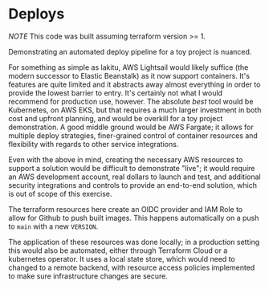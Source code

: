 # Deploys

*NOTE* This code was built assuming terraform version >= 1.

Demonstrating an automated deploy pipeline for a toy project is nuanced. 

For something as simple as lakitu, AWS Lightsail would likely suffice (the modern successor to Elastic Beanstalk)
as it now support containers. It's features are quite limited and it abstracts away almost everything
in order to provide the lowest barrier to entry. It's certainly not what I would recommend for production use, however.
The absolute _best_ tool would be Kubernetes, on AWS EKS, but that requires a much larger investment
in both cost and upfront planning, and would be overkill for a toy project demonstration. A good middle ground
would be AWS Fargate; it allows for multiple deploy strategies, finer-grained control of container resources and
flexibility with regards to other service integrations.

Even with the above in mind, creating the necessary AWS resources to support a solution would be difficult to
demonstrate "live"; it would require an AWS development account, real dollars to launch and test, and additional
security integrations and controls to provide an end-to-end solution, which is out of scope of this exercise.

The terraform resources here create an OIDC provider and IAM Role to allow for Github to push built images.
This happens automatically on a push to `main` with a new `VERSION`.

The application of these resources was done locally; in a production setting this would also be automated, 
either through Terraform Cloud or a kubernetes operator. It uses a local state store, which would need to changed
to a remote backend, with resource access policies implemented to make sure infrastructure changes are secure.
